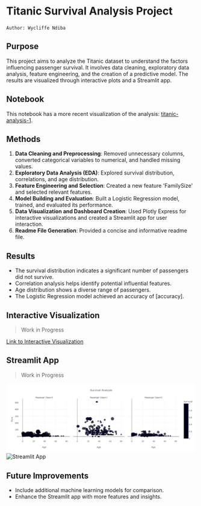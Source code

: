 # Titanic Survival Analysis Project

    Author: Wycliffe Ndiba

## Purpose

This project aims to analyze the Titanic dataset to understand the factors influencing passenger survival. It involves data cleaning, exploratory data analysis, feature engineering, and the creation of a predictive model. The results are visualized through interactive plots and a Streamlit app.

## Notebook

This notebook has a more recent visualization of the analysis: [titanic-analysis-1](titanic-analysis-1.ipynb).

## Methods

1. **Data Cleaning and Preprocessing**: Removed unnecessary columns, converted categorical variables to numerical, and handled missing values.
2. **Exploratory Data Analysis (EDA)**: Explored survival distribution, correlations, and age distribution.
3. **Feature Engineering and Selection**: Created a new feature 'FamilySize' and selected relevant features.
4. **Model Building and Evaluation**: Built a Logistic Regression model, trained, and evaluated its performance.
5. **Data Visualization and Dashboard Creation**: Used Plotly Express for interactive visualizations and created a Streamlit app for user interaction.
6. **Readme File Generation**: Provided a concise and informative readme file.

## Results

- The survival distribution indicates a significant number of passengers did not survive.
- Correlation analysis helps identify potential influential features.
- Age distribution shows a diverse range of passengers.
- The Logistic Regression model achieved an accuracy of [accuracy].

## Interactive Visualization

> Work in Progress

[Link to Interactive Visualization](add_link_here)

## Streamlit App

> Work in Progress

![Terminal Test](./images/newplot.png)
![Streamlit App](add_image_here.png)

## Future Improvements

- Include additional machine learning models for comparison.
- Enhance the Streamlit app with more features and insights.


